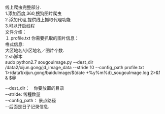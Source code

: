 线上爬虫完整部分.  
1.添加百度,360,搜狗图片爬虫   
2.添加代理,提供线上抓取代理功能   
3.可以开启线程   
文件介绍：   
１.profile.txt 你需要抓取的图片信息：   
格式信息:   
大区地名/小区地名／图片个数.   
2.sh脚本   
sudo python2.7  sougouImage.py   --dest_dir /data2/xijun.gong/jd_image_data   --stride 10  --config_path profile.txt 1>/data1/xijun.gong/baiduImage/$(date +%y%m%d)_sougouImage.log 2>&1 & $@   
  
--dest_dir：　你要放置的目录   
--stride:     线程数量   
--config_path： 景点路径   
--后面是日子记录信息.   
